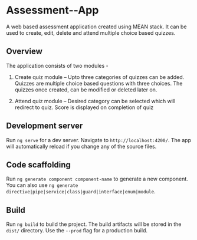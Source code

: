 # Assessment--App
A web based assessment application created using MEAN stack. It can be used to create, edit, delete and attend multiple choice based quizzes.

## Overview
The application consists of two modules - 

1) Create quiz module – Upto three categories of quizzes can be added. Quizzes are multiple choice based questions with three choices. The quizzes once created, can be modified or deleted later on.

2) Attend quiz module – Desired category can be selected which will redirect to quiz. Score is displayed on completion of quiz

## Development server

Run `ng serve` for a dev server. Navigate to `http://localhost:4200/`. The app will automatically reload if you change any of the source files.

## Code scaffolding

Run `ng generate component component-name` to generate a new component. You can also use `ng generate directive|pipe|service|class|guard|interface|enum|module`.

## Build

Run `ng build` to build the project. The build artifacts will be stored in the `dist/` directory. Use the `--prod` flag for a production build.

 
